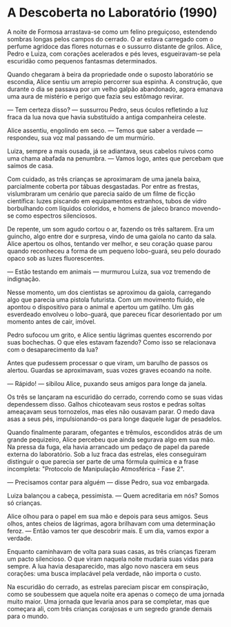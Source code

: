 # A Descoberta no Laboratório (1990)

A noite de Formosa arrastava-se como um felino preguiçoso, estendendo sombras longas pelos campos do cerrado. O ar estava carregado com o perfume agridoce das flores noturnas e o sussurro distante de grilos. Alice, Pedro e Luiza, com corações acelerados e pés leves, esgueiravam-se pela escuridão como pequenos fantasmas determinados.

Quando chegaram à beira da propriedade onde o suposto laboratório se escondia, Alice sentiu um arrepio percorrer sua espinha. A construção, que durante o dia se passava por um velho galpão abandonado, agora emanava uma aura de mistério e perigo que fazia seu estômago revirar.

— Tem certeza disso? — sussurrou Pedro, seus óculos refletindo a luz fraca da lua nova que havia substituído a antiga companheira celeste.

Alice assentiu, engolindo em seco.
— Temos que saber a verdade — respondeu, sua voz mal passando de um murmúrio.

Luiza, sempre a mais ousada, já se adiantava, seus cabelos ruivos como uma chama abafada na penumbra.
— Vamos logo, antes que percebam que saímos de casa.

Com cuidado, as três crianças se aproximaram de uma janela baixa, parcialmente coberta por tábuas desgastadas. Por entre as frestas, vislumbraram um cenário que parecia saído de um filme de ficção científica: luzes piscando em equipamentos estranhos, tubos de vidro borbulhando com líquidos coloridos, e homens de jaleco branco movendo-se como espectros silenciosos.

De repente, um som agudo cortou o ar, fazendo os três saltarem. Era um guincho, algo entre dor e surpresa, vindo de uma gaiola no canto da sala. Alice apertou os olhos, tentando ver melhor, e seu coração quase parou quando reconheceu a forma de um pequeno lobo-guará, seu pelo dourado opaco sob as luzes fluorescentes.

— Estão testando em animais — murmurou Luiza, sua voz tremendo de indignação.

Nesse momento, um dos cientistas se aproximou da gaiola, carregando algo que parecia uma pistola futurista. Com um movimento fluido, ele apontou o dispositivo para o animal e apertou um gatilho. Um gás esverdeado envolveu o lobo-guará, que pareceu ficar desorientado por um momento antes de cair, imóvel.

Pedro sufocou um grito, e Alice sentiu lágrimas quentes escorrendo por suas bochechas. O que eles estavam fazendo? Como isso se relacionava com o desaparecimento da lua?

Antes que pudessem processar o que viram, um barulho de passos os alertou. Guardas se aproximavam, suas vozes graves ecoando na noite.

— Rápido! — sibilou Alice, puxando seus amigos para longe da janela.

Os três se lançaram na escuridão do cerrado, correndo como se suas vidas dependessem disso. Galhos chicoteavam seus rostos e pedras soltas ameaçavam seus tornozelos, mas eles não ousavam parar. O medo dava asas a seus pés, impulsionando-os para longe daquele lugar de pesadelos.

Quando finalmente pararam, ofegantes e trêmulos, escondidos atrás de um grande pequizeiro, Alice percebeu que ainda segurava algo em sua mão. Na pressa da fuga, ela havia arrancado um pedaço de papel da parede externa do laboratório. Sob a luz fraca das estrelas, eles conseguiram distinguir o que parecia ser parte de uma fórmula química e a frase incompleta: "Protocolo de Manipulação Atmosférica - Fase 2".

— Precisamos contar para alguém — disse Pedro, sua voz embargada.

Luiza balançou a cabeça, pessimista.
— Quem acreditaria em nós? Somos só crianças.

Alice olhou para o papel em sua mão e depois para seus amigos. Seus olhos, antes cheios de lágrimas, agora brilhavam com uma determinação feroz.
— Então vamos ter que descobrir mais. E um dia, vamos expor a verdade.

Enquanto caminhavam de volta para suas casas, as três crianças fizeram um pacto silencioso. O que viram naquela noite mudaria suas vidas para sempre. A lua havia desaparecido, mas algo novo nascera em seus corações: uma busca implacável pela verdade, não importa o custo.

Na escuridão do cerrado, as estrelas pareciam piscar em conspiração, como se soubessem que aquela noite era apenas o começo de uma jornada muito maior. Uma jornada que levaria anos para se completar, mas que começara ali, com três crianças corajosas e um segredo grande demais para o mundo.